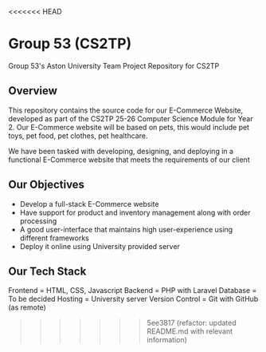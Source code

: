 <<<<<<< HEAD
# Group 53 (CS2TP)

Group 53's Aston University Team Project Repository for CS2TP

## Overview
This repository contains the source code for our E-Commerce Website, developed as part of the CS2TP 25-26 Computer Science Module for Year 2. Our E-Commerce website will be based on pets, this would include pet toys, pet food, pet clothes, pet healthcare.

We have been tasked with developing, designing, and deploying in a functional E-Commerce website that meets the requirements of our client

## Our Objectives
- Develop a full-stack E-Commerce website
- Have support for product and inventory management along with order processing
- A good user-interface that maintains high user-experience using different frameworks
- Deploy it online using University provided server

## Our Tech Stack
Frontend = HTML, CSS, Javascript
Backend = PHP with Laravel
Database = To be decided
Hosting = University server
Version Control = Git with GitHub (as remote)


>>>>>>> 5ee3817 (refactor: updated README.md with relevant information)

